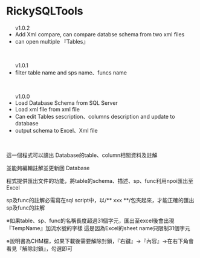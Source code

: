 # RickySQLTools
  
  <ul><a>v1.0.2</a>
    <li> Add Xml compare, can compare databse schema from two xml files </li>
    <li> can open multiple 『Tables』</li>
  </ul>
  
  <br/>
  
  <ul><a>v1.0.1</a>
    <li> filter table name and sps name、funcs name</li>
  </ul>
  
  <br/>
  
  <ul><a>v1.0.0</a>
    <li> Load Database Schema from SQL Server</li>
    <li> Load xml file from xml file</li>
    <li> Can edit Tables sescription、columns description and update to database</li>
    <li> output schema to Excel、Xml file</li>
  </ul>

  <br/>
  
  這一個程式可以讀出 Database的table、column相關資料及註解
  
  並能夠編輯註解並更新回 Database
  
  程式提供匯出文件的功能，將table的schema、描述、sp、func利用npoi匯出至Excel
  
  sp及func的註解必需寫在sql script中，以/** xxx **/包夾起來，才能正確的匯出sp及func的註解
  
  ※如果table、sp、func的名稱長度超過31個字元，匯出至excel後會出現『TempName』加流水號的字樣
   這是因為Excel的sheet name只限制31個字元
  
  ※說明書為CHM檔，如果下載後需要解除封鎖，『右鍵』→『內容』→在右下角會看見『解除封鎖』，勾選即可
  
